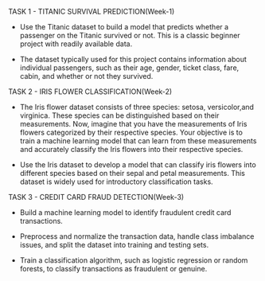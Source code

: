 TASK 1 - TITANIC SURVIVAL PREDICTION(Week-1)


* Use the Titanic dataset to build a model that predicts whether a passenger on the Titanic survived or not. This is a classic beginner project with readily available data.

* The dataset typically used for this project contains information about individual passengers, such as their age, gender, ticket class, fare, cabin, and whether or not they survived.


TASK 2 - IRIS FLOWER CLASSIFICATION(Week-2)


* The Iris flower dataset consists of three species: setosa, versicolor,and virginica. These species can be distinguished based on their measurements. Now, imagine that you have the measurements of Iris flowers categorized by their respective species. Your objective is to train a machine learning model that can learn from these measurements and accurately classify the Iris flowers into their respective species.

* Use the Iris dataset to develop a model that can classify iris flowers into different species based on their sepal and petal measurements. This dataset is widely used for introductory classification tasks.

TASK 3 - CREDIT CARD FRAUD DETECTION(Week-3)


* Build a machine learning model to identify fraudulent credit card transactions.

* Preprocess and normalize the transaction data, handle class imbalance issues, and split the dataset into training and testing sets.

* Train a classification algorithm, such as logistic regression or random forests, to classify transactions as fraudulent or genuine.


